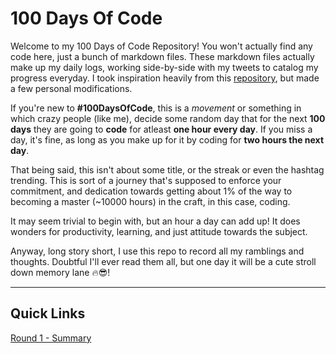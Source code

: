 # 100 Days Of Code

Welcome to my 100 Days of Code Repository! You won't actually find any code here, just a bunch of markdown files. These markdown files actually make up my daily logs, working side-by-side with my tweets to catalog my progress everyday. I took inspiration heavily from this [repository](https://github.com/Kallaway/100-days-of-code), but made a few personal modifications.

If you're new to **#100DaysOfCode**, this is a _movement_ or something in which crazy people (like me), decide some random day that for the next **100 days** they are going to **code** for atleast **one hour every day**. If you miss a day, it's fine, as long as you make up for it by coding for **two hours the next day**.

That being said, this isn't about some title, or the streak or even the hashtag trending. This is sort of a journey that's supposed to enforce your commitment, and dedication towards getting about 1% of the way to becoming a master (~10000 hours) in the craft, in this case, coding.

It may seem trivial to begin with, but an hour a day can add up! It does wonders for productivity, learning, and just attitude towards the subject.

Anyway, long story short, I use this repo to record all my ramblings and thoughts. Doubtful I'll ever read them all, but one day it will be a cute stroll down memory lane 🔥😎!

---

## Quick Links
[Round 1 - Summary](https://github.com/leeandher/100DaysOfCode/blob/master/Round%201/Summary.md)

